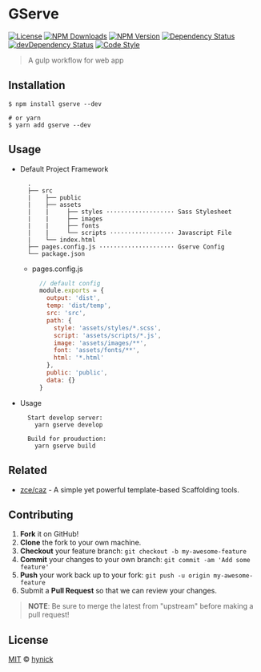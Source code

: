 # GServe

[![License][license-img]][license-url]
[![NPM Downloads][downloads-img]][downloads-url]
[![NPM Version][version-img]][version-url]
[![Dependency Status][dependency-img]][dependency-url]
[![devDependency Status][devdependency-img]][devdependency-url]
[![Code Style][style-img]][style-url]

> A gulp workflow for web app

## Installation

```shell
$ npm install gserve --dev

# or yarn
$ yarn add gserve --dev
```

## Usage
- Default Project Framework
  ```
    .
    ├── src
    |    ├── public
    |    ├── assets
    |    |     ├── styles ··················· Sass Stylesheet
    |    |     ├── images
    |    |     ├── fonts
    |    |     └── scripts ·················· Javascript File
    |    └── index.html
    ├── pages.config.js ····················· Gserve Config
    └── package.json
  ```
  - pages.config.js
    ```Javascript
      // default config
      module.exports = {
        output: 'dist',
        temp: 'dist/temp',
        src: 'src',
        path: {
          style: 'assets/styles/*.scss',
          script: 'assets/scripts/*.js',
          image: 'assets/images/**',
          font: 'assets/fonts/**',
          html: '*.html'
        },
        public: 'public',
        data: {}
      }
    ```
- Usage
  ```shell
    Start develop server:
      yarn gserve develop
    
    Build for prouduction:
      yarn gserve build
  ```

## Related

- [zce/caz](https://github.com/zce/caz) - A simple yet powerful template-based Scaffolding tools.

## Contributing

1. **Fork** it on GitHub!
2. **Clone** the fork to your own machine.
3. **Checkout** your feature branch: `git checkout -b my-awesome-feature`
4. **Commit** your changes to your own branch: `git commit -am 'Add some feature'`
5. **Push** your work back up to your fork: `git push -u origin my-awesome-feature`
6. Submit a **Pull Request** so that we can review your changes.

> **NOTE**: Be sure to merge the latest from "upstream" before making a pull request!

## License

[MIT](LICENSE) &copy; [hynick](https://github.com/Lhynick/gulp-static-cli.git)



[license-img]: https://img.shields.io/github/license/hynick/gulp-static-cli
[license-url]: https://github.com/hynick/gulp-static-cli/blob/master/LICENSE
[downloads-img]: https://img.shields.io/npm/dm/gulp-static-cli
[downloads-url]: https://npm.im/gulp-static-cli
[version-img]: https://img.shields.io/npm/v/gulp-static-cli
[version-url]: https://npm.im/gulp-static-cli
[dependency-img]: https://img.shields.io/david/hynick/gulp-static-cli
[dependency-url]: https://david-dm.org/hynick/gulp-static-cli
[devdependency-img]: https://img.shields.io/david/dev/hynick/gulp-static-cli
[devdependency-url]: https://david-dm.org/hynick/gulp-static-cli?type=dev
[style-img]: https://img.shields.io/badge/code_style-standard-brightgreen
[style-url]: https://standardjs.com
